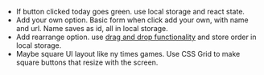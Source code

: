 - If button clicked today goes green. use local storage and react state.
- Add your own option. Basic form when click add your own, with name and url. Name saves as id, all in local storage.
- Add rearrange option. use [drag and drop functionality](https://dndkit.com/) and store order in local storage.
- Maybe square UI layout like ny times games. Use CSS Grid to make square buttons that resize with the screen.
